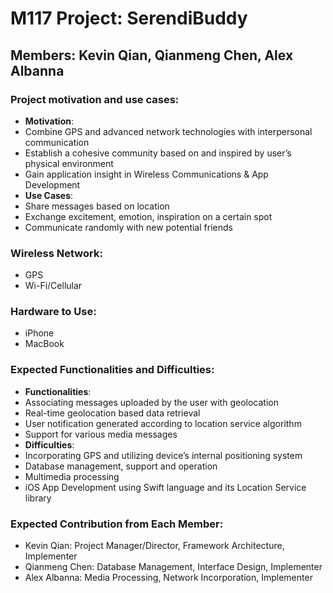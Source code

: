 # M117 Project: SerendiBuddy
## Members: Kevin Qian, Qianmeng Chen, Alex Albanna


### Project motivation and use cases:
+	__Motivation__:
  +	Combine GPS and advanced network technologies with interpersonal communication
  +	Establish a cohesive community based on and inspired by user’s physical environment
  +	Gain application insight in Wireless Communications & App Development
+	__Use Cases__:
  +	Share messages based on location
  +	Exchange excitement, emotion, inspiration on a certain spot
  +	Communicate randomly with new potential friends

### Wireless Network:
+ GPS
+	Wi-Fi/Cellular

### Hardware to Use:
+	iPhone
+	MacBook

### Expected Functionalities and Difficulties:
+	__Functionalities__:
  +	Associating messages uploaded by the user with geolocation
  +	Real-time geolocation based data retrieval
  +	User notification generated according to location service algorithm
  +	Support for various media messages
+	__Difficulties__:
  +	Incorporating GPS and utilizing device’s internal positioning system
  +	Database management, support and operation
  +	Multimedia processing
  +	iOS App Development using Swift language and its Location Service library

### Expected Contribution from Each Member:
+	Kevin Qian: Project Manager/Director, Framework Architecture, Implementer
+	Qianmeng Chen: Database Management, Interface Design, Implementer
+	Alex Albanna: Media Processing, Network Incorporation, Implementer
